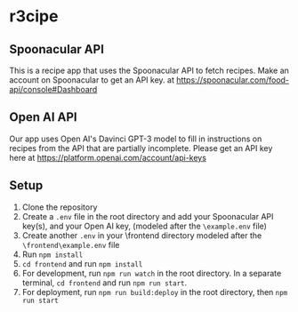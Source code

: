 # r3cipe

## Spoonacular API
This is a recipe app that uses the Spoonacular API to fetch recipes. Make an account on Spoonacular to get an API key. 
at https://spoonacular.com/food-api/console#Dashboard

## Open AI API
Our app uses Open AI's Davinci GPT-3 model to fill in instructions on recipes from the API that are partially incomplete. Please get an API key here at https://platform.openai.com/account/api-keys

## Setup

1. Clone the repository
2. Create a `.env` file in the root directory and add your Spoonacular API key(s), and your Open AI key, (modeled after the `\example.env` file)
3. Create another `.env` in your \frontend directory modeled after the `\frontend\example.env` file
3. Run `npm install`
4. `cd frontend` and run `npm install`
5. For development, run `npm run watch` in the root directory. In a separate terminal, `cd frontend` and run `npm run start`.
6. For deployment, run `npm run build:deploy` in the root directory, then `npm run start`


